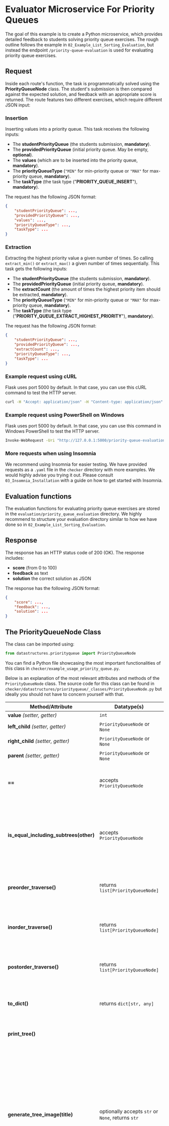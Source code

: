 # Evaluator Microservice For Priority Queues

The goal of this example is to create a Python microservice, which provides detailed feedback to students solving priority queue exercises. The rough outline follows the example in `02_Example_List_Sorting_Evaluation`, but instead the endpoint `/priority-queue-evaluation` is used for evaluating priority queue exercises.

## Request

Inside each route's function, the task is programmatically solved using the **PriorityQueueNode** class. The student's submission is then compared against the expected solution, and feedback with an appropriate score is returned. The route features two different exercises, which require different JSON input:

### Insertion

Inserting values into a priority queue. This task receives the following inputs:

- The **studentPriorityQueue** (the students submission, **mandatory**).
- The **providedPriorityQueue** (initial priority queue. May be empty, **optional**).
- The **values** (which are to be inserted into the priority queue, **mandatory**).
- The **priorityQueueType** (`"MIN"` for min-priority queue or `"MAX"` for max-priority queue, **mandatory**).
- The **taskType** (the task type ("**PRIORITY_QUEUE_INSERT**"), **mandatory**).

The request has the following JSON format:

```json
{
    "studentPriorityQueue": ...,
    "providedPriorityQueue": ...,
    "values": ...,
    "priorityQueueType": ...,
    "taskType": ...
}
```

### Extraction

Extracting the highest priority value a given number of times. So calling `extract_min()` or `extract_max()` a given number of times sequentially. This task gets the following inputs:

- The **studentPriorityQueue** (the students submission, **mandatory**).
- The **providedPriorityQueue** (initial priority queue, **mandatory**).
- The **extractCount** (the amount of times the highest priority item should be extracted, **mandatory**).
- The **priorityQueueType** (`"MIN"` for min-priority queue or `"MAX"` for max-priority queue, **mandatory**).
- The **taskType** (the task type ("**PRIORITY_QUEUE_EXTRACT_HIGHEST_PRIORITY**"), **mandatory**).

The request has the following JSON format:

```json
{
    "studentPriorityQueue": ...,
    "providedPriorityQueue": ...,
    "extractCount": ...,
    "priorityQueueType": ...,
    "taskType": ...
}
```

### Example request using cURL

Flask uses port 5000 by default. In that case, you can use this cURL command to test the HTTP server.

```sh
curl -H "Accept: application/json" -H "Content-type: application/json" -X POST -d '{"studentPriorityQueue":{"value":3,"left":{"value":4,"left":null,"right":null},"right":{"value":5,"left":null,"right":null}},"providedPriorityQueue":{"value":1,"left":{"value":2,"left":{"value":4,"left":null,"right":null},"right":{"value":5,"left":null,"right":null}},"right":{"value":3,"left":null,"right":null}},"priorityQueueType":"MIN","extractCount":3,"taskType":"PRIORITY_QUEUE_EXTRACT_HIGHEST_PRIORITY"}' http://127.0.0.1:5000/priority-queue-evaluation
```

### Example request using PowerShell on Windows

Flask uses port 5000 by default. In that case, you can use this command in Windows PowerShell to test the HTTP server.

```sh
Invoke-WebRequest -Uri "http://127.0.0.1:5000/priority-queue-evaluation" -ContentType "application/json" -Method POST -Body '{"studentPriorityQueue":{"value":3,"left":{"value":4,"left":null,"right":null},"right":{"value":5,"left":null,"right":null}},"providedPriorityQueue":{"value":1,"left":{"value":2,"left":{"value":4,"left":null,"right":null},"right":{"value":5,"left":null,"right":null}},"right":{"value":3,"left":null,"right":null}},"priorityQueueType":"MIN","extractCount":3,"taskType":"PRIORITY_QUEUE_EXTRACT_HIGHEST_PRIORITY"}' 
```

### More requests when using Insomnia

We recommend using Insomnia for easier testing. We have provided requests as a `.yaml` file  in the `checker` directory with more examples. We would highly advise you trying it out. Please consult `03_Insomnia_Installation` with a guide on how to get started with Insomnia.

## Evaluation functions

The evaluation functions for evaluating priority queue exercises are stored in the `evaluation/priority_queue_evaluation` directory. We highly recommend to structure your evaluation directory similar to how we have done so in `02_Example_List_Sorting_Evaluation`.

## Response

The response has an HTTP status code of 200 (OK). The response includes:

- **score** (from 0 to 100)
- **feedback** as text
- **solution** the correct solution as JSON

The response has the following JSON format:

```json
{
    "score": ...,
    "feedback": ...,
    "solution": ...
}
```

## The PriorityQueueNode Class

The class can be imported using:

```python
from datastructures.priorityqueue import PriorityQueueNode
```

You can find a Python file showcasing the most important functionalities of this class in `checker/example_usage_priority_queue.py`.

Below is an explanation of the most relevant attributes and methods of the `PriorityQueueNode` class. The source code for this class can be found in `checker/datastructures/priorityqueue/_classes/PriorityQueueNode.py` but ideally you should not have to concern yourself with that.

Method/Attribute                       | Datatype(s)                                           | Notes
-------------------------------------- | ----------------------------------------------------- | -------------------------------------------------------------------------------------------------------------------------------------------------------------------------------------------------------------------------------------------------------------------------------------------------------------------------------------------------------------------------------------------------------------------------------------------------------------------------------------------------------------------
**value** _(setter, getter)_           | `int`                                                 | Value of the node.
**left_child** _(setter, getter)_      | `PriorityQueueNode` or `None`                         | Left child of the node.
**right_child** _(setter, getter)_     | `PriorityQueueNode` or `None`                         | Right child of the node.
**parent** _(setter, getter)_          | `PriorityQueueNode` or `None`                         | Parent of the node.
**==**                                 | accepts `PriorityQueueNode`                           | Compares whether two nodes have the same value. Subtrees are not checked.
**is_equal_including_subtrees(other)** | accepts `PriorityQueueNode`                           | Compares whether two nodes have the same value and balance value. Additionally makes sure, that the entire left and right subtrees are also equal.
**preorder_traverse()**                | returns `list[PriorityQueueNode]`                     | Returns the node and its descendants as a list in the order after preorder traversal.
**inorder_traverse()**                 | returns `list[PriorityQueueNode]`                     | Returns the node and its descendants as a list in the order after inorder traversal.
**postorder_traverse()**               | returns `list[PriorityQueueNode]`                     | Returns the node and its descendants as a list in the order after postorder traversal.
**to_dict()**                          | returns `dict[str, any]`                              | Converts node and subtrees to a dictionary, just like the one in the input.
**print_tree()**                       |                                                       | Prints formatted structure of node and subtrees to STDOUT.
**generate_tree_image(title)**         | optionally accepts `str` or `None`, returns `str`     | Generate a base 64 encoded string containing the priority queue as PNG, which can e.g., be written to a file. Optionally one can provide a string title, which will be included at the top of the image. If it cannot be generated, an exception is raised containing the original error message. The idea behind this method is, that it can be used for debugging.
**display_tree_image(title, img)**     | optionally accepts (`str` or `None`) and `str`        | Generates an image of the priority queue and displays it in an image viewer. One can optionally provide a title to be shown at the top of the image. One can also provide a base64-encoded string containing the image as input. If none is provided, then one is automatically generated. If an image string is provided, the title is ignored, since the generated image will already have a title. If it cannot be generated or displayed, the user is informed. The idea is, that it can be used for debugging.
**deep_copy()**                        | returns `PriorityQueueNode`                           | Creates a deep copy of the node and subtrees. The copy can be modified without affecting the original.
PriorityQueueNode.**from_dict(dict)**  | accepts `dict[str, any]`, returns `PriorityQueueNode` | Class method, which takes a dictionary as input and converts it to a `PriorityQueueNode` with all its subtrees.
